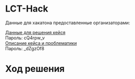 # LCT-Hack

Данные для хакатона предоставленные организаторами:

[Данные для решения кейся](https://disk.yandex.ru/d/BZH_tXEaNzozcg)\
Пароль: cQ4rpw_v\
[Описание кейса и проблематики](https://disk.yandex.ru/d/zkYCBJR1mUx3Gg)\
Пароль: _dZgzOf8

# Ход решения

